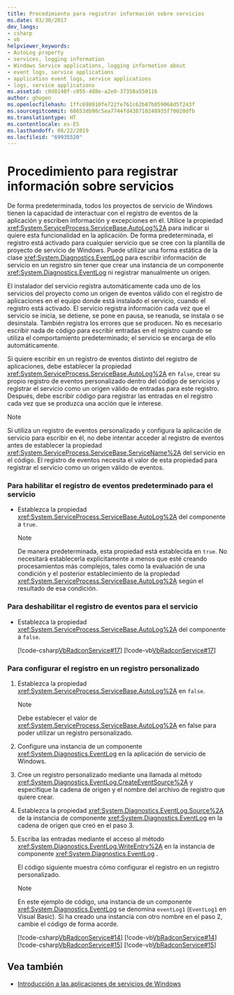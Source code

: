 ```yaml
---
title: Procedimiento para registrar información sobre servicios
ms.date: 03/30/2017
dev_langs:
- csharp
- vb
helpviewer_keywords:
- AutoLog property
- services, logging information
- Windows Service applications, logging information about
- event logs, service applications
- application event logs, service applications
- logs, service applications
ms.assetid: c0d8140f-c055-4d8e-a2e0-37358a550116
author: ghogen
ms.openlocfilehash: 1ffc698910fe722fe761c62b87b059068d5f243f
ms.sourcegitcommit: 68653db98c5ea7744fd438710248935f70020dfb
ms.translationtype: HT
ms.contentlocale: es-ES
ms.lasthandoff: 08/22/2019
ms.locfileid: "69935520"
---
```

# <a name="how-to-log-information-about-services"></a>Procedimiento para registrar información sobre servicios
De forma predeterminada, todos los proyectos de servicio de Windows tienen la capacidad de interactuar con el registro de eventos de la aplicación y escriben información y excepciones en él. Utilice la propiedad <xref:System.ServiceProcess.ServiceBase.AutoLog%2A> para indicar si quiere esta funcionalidad en la aplicación. De forma predeterminada, el registro está activado para cualquier servicio que se cree con la plantilla de proyecto de servicio de Windows. Puede utilizar una forma estática de la clase <xref:System.Diagnostics.EventLog> para escribir información de servicio en un registro sin tener que crear una instancia de un componente <xref:System.Diagnostics.EventLog> ni registrar manualmente un origen.  
  
 El instalador del servicio registra automáticamente cada uno de los servicios del proyecto como un origen de eventos válido con el registro de aplicaciones en el equipo donde está instalado el servicio, cuando el registro está activado. El servicio registra información cada vez que el servicio se inicia, se detiene, se pone en pausa, se reanuda, se instala o se desinstala. También registra los errores que se producen. No es necesario escribir nada de código para escribir entradas en el registro cuando se utiliza el comportamiento predeterminado; el servicio se encarga de ello automáticamente.  
  
 Si quiere escribir en un registro de eventos distinto del registro de aplicaciones, debe establecer la propiedad <xref:System.ServiceProcess.ServiceBase.AutoLog%2A> en `false`, crear su propio registro de eventos personalizado dentro del código de servicios y registrar el servicio como un origen válido de entradas para este registro. Después, debe escribir código para registrar las entradas en el registro cada vez que se produzca una acción que le interese.  
  
> [!NOTE]
> Si utiliza un registro de eventos personalizado y configura la aplicación de servicio para escribir en él, no debe intentar acceder al registro de eventos antes de establecer la propiedad <xref:System.ServiceProcess.ServiceBase.ServiceName%2A> del servicio en el código. El registro de eventos necesita el valor de esta propiedad para registrar el servicio como un origen válido de eventos.  
  
### <a name="to-enable-default-event-logging-for-your-service"></a>Para habilitar el registro de eventos predeterminado para el servicio  
  
- Establezca la propiedad <xref:System.ServiceProcess.ServiceBase.AutoLog%2A> del componente a `true`.  
  
    > [!NOTE]
    > De manera predeterminada, esta propiedad está establecida en `true`. No necesitará establecerla explícitamente a menos que esté creando procesamientos más complejos, tales como la evaluación de una condición y el posterior establecimiento de la propiedad <xref:System.ServiceProcess.ServiceBase.AutoLog%2A> según el resultado de esa condición.  
  
### <a name="to-disable-event-logging-for-your-service"></a>Para deshabilitar el registro de eventos para el servicio  
  
- Establezca la propiedad <xref:System.ServiceProcess.ServiceBase.AutoLog%2A> del componente a `false`.  
  
     [!code-csharp[VbRadconService#17](../../../samples/snippets/csharp/VS_Snippets_VBCSharp/VbRadconService/CS/MyNewService.cs#17)]
     [!code-vb[VbRadconService#17](../../../samples/snippets/visualbasic/VS_Snippets_VBCSharp/VbRadconService/VB/MyNewService.vb#17)]  
  
### <a name="to-set-up-logging-to-a-custom-log"></a>Para configurar el registro en un registro personalizado  
  
1. Establezca la propiedad <xref:System.ServiceProcess.ServiceBase.AutoLog%2A> en `false`.  
  
    > [!NOTE]
    > Debe establecer el valor de <xref:System.ServiceProcess.ServiceBase.AutoLog%2A> en false para poder utilizar un registro personalizado.  
  
2. Configure una instancia de un componente <xref:System.Diagnostics.EventLog> en la aplicación de servicio de Windows.  
  
3. Cree un registro personalizado mediante una llamada al método <xref:System.Diagnostics.EventLog.CreateEventSource%2A> y especifique la cadena de origen y el nombre del archivo de registro que quiere crear.  
  
4. Establezca la propiedad <xref:System.Diagnostics.EventLog.Source%2A> de la instancia de componente <xref:System.Diagnostics.EventLog> en la cadena de origen que creó en el paso 3.  
  
5. Escriba las entradas mediante el acceso al método <xref:System.Diagnostics.EventLog.WriteEntry%2A> en la instancia de componente <xref:System.Diagnostics.EventLog> .  
  
     El código siguiente muestra cómo configurar el registro en un registro personalizado.  
  
    > [!NOTE]
    > En este ejemplo de código, una instancia de un componente <xref:System.Diagnostics.EventLog> se denomina `eventLog1` (`EventLog1` en Visual Basic). Si ha creado una instancia con otro nombre en el paso 2, cambie el código de forma acorde.  
  
     [!code-csharp[VbRadconService#14](../../../samples/snippets/csharp/VS_Snippets_VBCSharp/VbRadconService/CS/MyNewService.cs#14)]
     [!code-vb[VbRadconService#14](../../../samples/snippets/visualbasic/VS_Snippets_VBCSharp/VbRadconService/VB/MyNewService.vb#14)]  
    [!code-csharp[VbRadconService#15](../../../samples/snippets/csharp/VS_Snippets_VBCSharp/VbRadconService/CS/MyNewService.cs#15)]
    [!code-vb[VbRadconService#15](../../../samples/snippets/visualbasic/VS_Snippets_VBCSharp/VbRadconService/VB/MyNewService.vb#15)]  
  
## <a name="see-also"></a>Vea también

- [Introducción a las aplicaciones de servicios de Windows](../../../docs/framework/windows-services/introduction-to-windows-service-applications.md)
